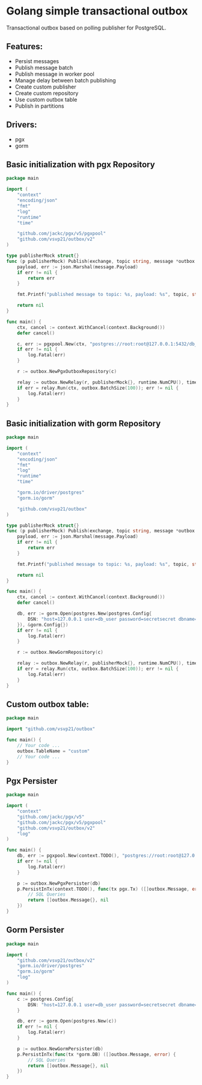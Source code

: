 # Golang simple transactional outbox

Transactional outbox based on polling publisher for PostgreSQL.

## Features:

* Persist messages
* Publish message batch
* Publish message in worker pool
* Manage delay between batch publishing
* Create custom publisher
* Create custom repository
* Use custom outbox table
* Publish in partitions

## Drivers:
* pgx
* gorm

## Basic initialization with pgx Repository

```go
package main

import (
	"context"
	"encoding/json"
	"fmt"
	"log"
	"runtime"
	"time"

	"github.com/jackc/pgx/v5/pgxpool"
	"github.com/vsvp21/outbox/v2"
)

type publisherMock struct{}
func (p publisherMock) Publish(exchange, topic string, message *outbox.Message) error {
	payload, err := json.Marshal(message.Payload)
	if err != nil {
		return err
	}

	fmt.Printf("published message to topic: %s, payload: %s", topic, string(payload))

	return nil
}

func main() {
	ctx, cancel := context.WithCancel(context.Background())
	defer cancel()

	c, err := pgxpool.New(ctx, "postgres://root:root@127.0.0.1:5432/db_name")
	if err != nil {
		log.Fatal(err)
	}

	r := outbox.NewPgxOutboxRepository(c)

	relay := outbox.NewRelay(r, publisherMock{}, runtime.NumCPU(), time.Second)
	if err = relay.Run(ctx, outbox.BatchSize(100)); err != nil {
		log.Fatal(err)
	}
}
```

## Basic initialization with gorm Repository

```go
package main

import (
	"context"
	"encoding/json"
	"fmt"
	"log"
	"runtime"
	"time"

	"gorm.io/driver/postgres"
	"gorm.io/gorm"

	"github.com/vsvp21/outbox"
)

type publisherMock struct{}
func (p publisherMock) Publish(exchange, topic string, message *outbox.Message) error {
	payload, err := json.Marshal(message.Payload)
	if err != nil {
		return err
	}

	fmt.Printf("published message to topic: %s, payload: %s", topic, string(payload))

	return nil
}

func main() {
	ctx, cancel := context.WithCancel(context.Background())
	defer cancel()

	db, err := gorm.Open(postgres.New(postgres.Config{
		DSN: "host=127.0.0.1 user=db_user password=secretsecret dbname=test_db port=5432 sslmode=disable",
	}), &gorm.Config{})
	if err != nil {
		log.Fatal(err)
	}

	r := outbox.NewGormRepository(c)

	relay := outbox.NewRelay(r, publisherMock{}, runtime.NumCPU(), time.Second)
	if err = relay.Run(ctx, outbox.BatchSize(100)); err != nil {
		log.Fatal(err)
	}
}
```

## Custom outbox table:

```go
package main

import "github.com/vsvp21/outbox"

func main() {
	// Your code ...
	outbox.TableName = "custom"
	// Your code ...
}
```

## Pgx Persister

```go
package main

import (
	"context"
	"github.com/jackc/pgx/v5"
	"github.com/jackc/pgx/v5/pgxpool"
	"github.com/vsvp21/outbox/v2"
	"log"
)

func main() {
	db, err := pgxpool.New(context.TODO(), "postgres://root:root@127.0.0.1:5432/db_name")
	if err != nil {
		log.Fatal(err)
	}

	p := outbox.NewPgxPersister(db)
	p.PersistInTx(context.TODO(), func(tx pgx.Tx) ([]outbox.Message, error) {
		// SQL Queries
		return []outbox.Message{}, nil
	})
}
```


## Gorm Persister

```go
package main

import (
	"github.com/vsvp21/outbox/v2"
	"gorm.io/driver/postgres"
	"gorm.io/gorm"
	"log"
)

func main() {
	c := postgres.Config{
		DSN: "host=127.0.0.1 user=db_user password=secretsecret dbname=test_db port=5432 sslmode=disable",
	}

	db, err := gorm.Open(postgres.New(c))
	if err != nil {
		log.Fatal(err)
	}

	p := outbox.NewGormPersister(db)
	p.PersistInTx(func(tx *gorm.DB) ([]outbox.Message, error) {
		// SQL Queries
		return []outbox.Message{}, nil
	})
}
```